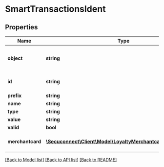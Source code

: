 # SmartTransactionsIdent

## Properties
Name | Type | Description | Notes
------------ | ------------- | ------------- | -------------
**object** | **string** | Object of smart transaction ident | [optional] 
**id** | **string** | Id of smart transaction ident | [optional] 
**prefix** | **string** | Prefix | [optional] 
**name** | **string** | Name | [optional] 
**type** | **string** | Type | [optional] 
**value** | **string** | Value | [optional] 
**valid** | **bool** | Valid | [optional] 
**merchantcard** | [**\Secuconnect\Client\Model\LoyaltyMerchantcardsProductModel**](LoyaltyMerchantcardsProductModel.md) | Loyalty merchant card | [optional] 

[[Back to Model list]](../README.md#documentation-for-models) [[Back to API list]](../README.md#documentation-for-api-endpoints) [[Back to README]](../README.md)


